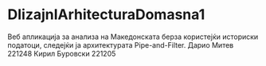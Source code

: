 # DIizajnIArhitecturaDomasna1
Веб апликација за анализа на Македонската берза користејќи историски податоци, следејќи ја архитектурата Pipe-and-Filter.
Дарио Митев 221248
Кирил Буровски 221205
